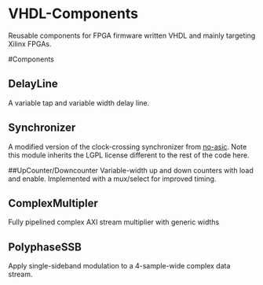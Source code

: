 # VHDL-Components
Reusable components for FPGA firmware written VHDL and mainly targeting Xilinx FPGAs.

#Components

## DelayLine
A variable tap and variable width delay line.

## Synchronizer
A modified version of the clock-crossing synchronizer from [no-asic](https://github.com/noasic/noasic).  Note this module inherits the LGPL license different to the rest of the code here.

##UpCounter/Downcounter
Variable-width up and down counters with load and enable.  Implemented with a mux/select for improved timing.

## ComplexMultipler
Fully pipelined complex AXI stream multiplier with generic widths

## PolyphaseSSB
Apply single-sideband modulation to a 4-sample-wide complex data stream. 
